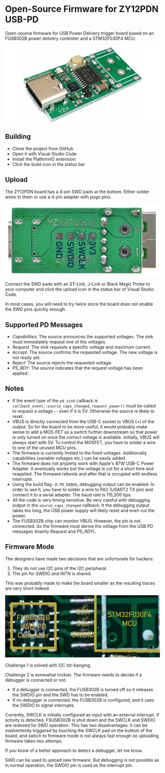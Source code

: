 # Open-Source Firmware for ZY12PDN USB-PD

Open-source firmware for USB Power Delivery trigger board based on an FUSB302B power delivery controller and a STM32F030F4 MCU.

![ZY12PDN board](doc/board.jpg)

## Building

- Clone the project from GitHub
- Open it with Visual Studio Code
- Install the PlatformIO extension
- Click the build icon in the status bar

## Upload

The ZY12PDN board has a 4-pin SWD pads at the bottom. Either solder wires to them or use a 4-pin adapter with pogo pins.

![SWD](doc/swd.jpg)

Connect the SWD pads with an ST-Link, J-Link or Black Magic Probe to your computer and click the upload icon in the status bar of Visual Studio Code.

In most cases, you will need to try twice since the board does not enable the SWD pins quickly enough.


## Supported PD Messages

 - *Capabilities*: The source announces the supported voltages. The sink must immediately request one of the voltages.
 - *Request*: The sink requests a specific voltage and maximum current.
 - *Accept*: The source confirms the requested voltage. The new voltage is not ready yet.
 - *Reject*: The source rejects the requested voltage.
 - *PS_RDY*: The source indicates that the request voltage has been applied.


## Notes

- If the event type of the `pd_sink` callback is `callback_event::source_caps_changed`, `request_power()` must be called to request a voltage -- even if it is 5V. Otherwise the source is likely to reset.
- VBUS is directly connected from the USB-C socket to VBUS (+) of the output. So for the board to be more useful, it would probably make sense to add a MOS-FET as a switch further downstream so that power is only turned on once the correct voltage is available. Initially, VBUS will always start with 5V. To control the MOSFET, you have to solder a wire to one of the unused MCU pins.
- The firmware is currently limited to the fixed voltages. Additionally capabilities (variable voltages etc.) can be easily added.
- The firmware does not properly work with Apple's 87W USB-C Power Adapter. It eventually works but the voltage is cut for a short time and reapplied. The firmware reboots and after that is occupied with endless interrupts. 
- Using the build flag `-D PD_DEBUG`, debugging output can be enabled. In order to see it, you have to solder a wire to PA2 (USART2 TX pin) and connect it to a serial adapter. The baud rate is 115,200 bps.
- All the code is very timing sensitive. Be very careful with debugging output in the `source_caps_changed` callback. It the debugging output takes too long, the USB power supply will likely reset and even cut the power.
- The FUSB302B chip can monitor VBUS. However, the pin is not connected. So the firmware must derive the voltage from the USB PD messages (mainly *Request* and *PS_RDY*).


## Firmware Mode

The designers have made two decisions that are unfortunate for hackers:

1. They do not use I2C pins of the I2C peripheral.
2. The pin for SWDIO and INTN is shared.

This was probably made to make the board smaller as the resulting traces are very short indeed:

![Traces](doc/traces.jpg)

Challenge 1 is solved with I2C bit-banging.

Challenge 2 is somewhat trickier. The firmware needs to decide if a debugger is connected or not:

- If a debugger is connected, the FUSB302B is turned off so it releases the SWDIO pin and the SWD has to be enabled.
- If no debugger is connected, the FUSB302B is configured, and it uses the SWDIO to signal interrupts.

Currently, SWCLK is initially configured as input with an external interrupt. If activity is detected, FSUSB302B is shut down and the SWCLK and SWDIO are restored for SWD operation. This has two disadvantages: it can be inadvertently triggered by touching the SWCLK pad on the bottom of the board, and swtich to firmware mode is not always fast enough so uploading firmware takes two attemps.

If you know of a better approach to detect a debugger, let me know.

SWD can be used to upload new firmware. But debugging is not possible as in normal operation, the SWDIO pin is used as the interrupt pin.
